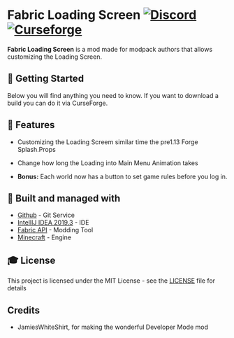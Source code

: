 # Fabric Loading Screen [![Discord][discordImg]][discordLink] [![Curseforge][curseImg]][curseLink]


**Fabric Loading Screen** is a mod made for modpack authors that allows customizing the Loading Screen. 


## 🚀 Getting Started
Below you will find anything you need to know. If you want to download a build you can do it via CurseForge. 

## 📝 Features

- Customizing the Loading Screem similar time the pre1.13 Forge Splash.Props

- Change how long the Loading into Main Menu Animation takes

- **Bonus:** Each world now has a button to set game rules before you log in.


## 🚀 Built and managed with 

* [Github](http://www.github.com/) - Git Service
* [IntellIJ IDEA 2019.3](https://www.jetbrains.com/idea/download/) - IDE
* [Fabric API](https://fabricmc.net//) - Modding Tool
* [Minecraft](https://www.minecraft.net/) - Engine


## 🎓 License

This project is licensed under the MIT License - see the [LICENSE](LICENSE.md) file for details

## Credits

- JamiesWhiteShirt, for making the wonderful Developer Mode mod

[discordImg]: https://img.shields.io/discord/671902942466408478.svg?logo=discord&logoWidth=18&colorB=7289DA&style=for-the-badge
[discordLink]: https://discord.gg/F55qYKm

[curseImg]: http://cf.way2muchnoise.eu/365840.svg?badge_style=for_the_badge

[curseLink]: https://www.curseforge.com/minecraft/mc-mods/fabric-loading-screen
